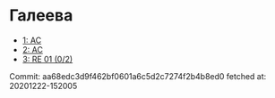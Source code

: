 # Галеева
- [1: AC](1.md)
- [2: AC](2.md)
- [3: RE 01 (0/2)](3.md)

Commit: aa68edc3d9f462bf0601a6c5d2c7274f2b4b8ed0
 fetched at: 20201222-152005
